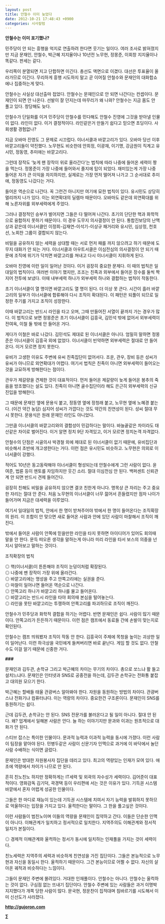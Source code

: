 ```yaml
---
layout: post
title: 안철수 이미 늦었다
date: 2012-10-21 17:48:43 +0900
categories: 시사칼럼
---
```

  
 **안철수는 이미 포기했나?**



민주당이 안 되는 흥행을 억지로 연출하려 한다면 웃기는 일이다. 여러 조사로 밝혀졌지만 지금 문재인, 안철수, 박근혜 지지율이나 10년전 노무현, 정몽준, 이회창 지지율이나 똑같다. 판세는 같다.

 우리쪽이 분열되면 지고 단합하면 이긴다. 총선도 액면으로 이겼다. 대선은 투표율이 올라가므로 이긴다. 무리하게 흥행 시도하지 말고 곧 이어질 안철수와 문재인의 대화합쇼에나 집중하는게 맞다. 

 안철수는 사실상 대선출마 접었다. 안철수는 문재인으로 안 되면 나간다는 컨셉이다. 문재인이 되면 안 나온다. 선발이 잘 던지는데 마무리가 왜 나와? 안철수는 지금 몸도 안 풀고 있다. 창당해도 늦다. 

 안철수가 단일화를 이겨 민주당이 안철수를 민다해도 안철수 진영에 그것을 받아낼 인물이 없다. 라인이 없다. 이거 결정적이다. 라인같은거 만들기 쉽다고 믿으면 초딩이다. 사회생활 경험없나? 

 지금 오바마 진영도 그 문제로 시끄럽다. 이너서클과 바깥고리가 있다. 오바마 당선 이후 바깥고리들이 약진했다. 노무현도 비슷한데 안희정, 이광재, 이기명, 강금원이 직계고 유시민, 정동영, 추미애는 바깥고리다. 

 그런데 장작도 ‘늦게 팬 장작이 위로 올라간다’는 법칙에 따라 나중에 들어온 세력이 짱을 먹는다. 정몽준이 가장 나중에 들어와서 졸지에 탑이 되었다. 재미있는게 가장 나중 들어온 자가 큰 이익을 차지하지만, 실제로는 가장 먼저 떨어져 나가고 그 순서대로 추미애, 정동영도 나갔다는 거다. 

 들어온 역순으로 나간다. 꼭 그런건 아니지만 여기에 묘한 법칙이 있다. 유시민도 상당히 멀리까지 나가 있다. 이는 외연확대의 딜렘마 때문이다. 오바마도 같은데 외연확대를 위해 노른자위를 외부세력에게 주었다. 

 그러나 결정적인 승부가 벌어지면 그들은 다 떨어져 나간다. 초기의 단단한 핵과 화학적으로 융합하지 못하기 때문이다. 이 경우 도무지 의사결정이 안 된다. 통합진보당의 난맥상과 같은데 이너서클인 이정희-김재연-이석기-이상규 패거리와 유시민, 심상정, 천호선, 노회찬 그룹이 결합되지 않는다. 

 비밀을 공유하지 않는 세력을 상대할 때는 서로 먼저 패를 까지 않으려고 하기 때문에 도무지 대화가 안 되는 거다. 이너서클과 아우트서클은 이심전심의 의사결정이 안 되기 때문에 조직에 위기가 닥치면 바깥고리를 쳐내고 다시 이너서클이 지휘하게 된다. 

 오바마 진영에 이런 일이 일어난 것이다. 이거 굉장히 중요한 문제다. 이 때의 법칙은 일대일의 법칙이다. 여러번 이야기 했지만, 조조는 친족과 외부에서 들어온 장수를 둘씩 짝지어 전투에 보냈다. 이때 내부세력 하나가 외부세력 하나와 결합하는 법칙이 작동한다. 

 초기 이너서클이 열 명이면 바깥고리도 열 명이 된다. 더 이상 못 큰다. 시간이 흘러 바깥고리의 일부가 이너서클에 합류해야 다시 조직이 확대된다. 이 패턴은 되풀이 되므로 일정한 주기를 가지고 조직이 성장한다. 

 이때 바깥고리는 반드시 라인을 타고 오며, 그때 만들어진 서열이 끝까지 가는 경우가 많다. 이 법칙으로 보면 정몽준은 초기 이너서클이 김흥국, 김민석 밖에 없어서 외부세력이 전여옥, 이철 둘 밖에 안 들어온 거다. 

 게다가 이철은 바로 나갔다. 김민석도 제대로 된 이너서클은 아니다. 엄밀히 말하면 정몽준은 이너서클이 김흥국 외에 없었다. 이너서클이 빈약하면 외부세력은 절대로 안 들어온다. 이거 모르면 정치 못한다. 

 유비가 고생한 이유도 주변에 유씨 친족집단이 없어서다. 조운, 관우, 장비 등은 성씨가 유씨가 아니므로 외연확대가 어렵다. 여기서 법칙은 친족이 아니면 외부세력이 들어오는 것을 교묘하게 방해한다는 점이다. 

 관우가 제갈량을 견제한 것이 대표적이다. 먼저 들어온 제갈량이 늦게 들어온 봉추의 죽음을 방조했다는 설도 있다. 친족이 아니면 골수집단이라 해도 은근히 외부세력의 신규진입을 방해한다. 

 그 때문에 문재인 옆에 문용식 붙고, 정동영 옆에 정청래 붙고, 노무현 옆에 노혜경 붙는다. (이건 약간 농담) 심지어 성씨가 가깝다는 것도 약간의 친연성이 된다. 성씨 절대 무시 못한다. 문용식은 원래 문재인 라인도 아니었다. 

 그만큼 이너서클의 바깥고리와의 결합성이 민감하다는 말이다. 바늘끝같은 차이라도 태산같은 차이로 벌어진다. 이거 알면 정치 9단 자격있고, 이거 모르면 정치논객 자격없다. 

 안철수의 단점은 시골의사 박경철 외에 제대로 된 이너서클이 없기 때문에, 유비집단과 비슷해서 초반에 개고생한다는 거다. 이런 점은 유시민도 비슷하고. 노무현은 의외로 이너서클이 강했다. 

 적어도 10년은 동고동락해야 이너서클이 형성되는데 안철수에게 그런 사람이 없다. 윤여준, 법륜 등이 멘토를 자임하지만 웃긴 소리. 절대 이심전심 안 된다. 백퍼센트 신뢰관계 안 되면 반드시 견제 들어간다. 

 굉장히 친해도 비밀을 공유하지 않으면 결코 친한게 아니다. 명목상 큰 자리는 주고 중요한 자리는 절대 안 준다. 처음 노무현의 이너서클이 너무 젊어서 흔들렸지만 점차 나이가 들어가며 지금은 대세력을 이루었다. 

 여기서 일대일의 법칙, 안에서 한 명이 받쳐주어야 밖에서 한 명이 들어온다는 조직확장의 원리. 이 조합이 안 맞으면 새로 들어온 사람과 안에 있던 사람이 마찰해서 조직이 깨진다. 

 밖에서 들어온 사람이 안쪽에 믿을만한 라인을 타지 못하면 아이디어가 있어도 회의때 말을 안 한다. 문득 떠오른 생각을 말하는게 아니라 미리 라인을 타서 보스의 의중을 넌지시 알아보고 말하는 것이다. 



조직확장의 법칙

◎ 핵(이너서클)이 튼튼해야 조직이 눈덩이처럼 확장된다.    
◎ 나중에 팬 장작이 가장 위에 올라간다.    
◎ 바깥고리에는 명성을 주고 안쪽고리에는 실권을 준다.    
◎ 마찰이 일어나면 들어온 역순으로 나간다.    
◎ 안쪽고리 하나가 바깥고리 하나를 물고 들어온다.    
◎ 바깥고리는 반드시 라인을 타야 회의때 본심을 털어놓는다.    
◎ 라인을 못탄 바깥고리는 투쟁하여 안쪽고리를 파괴하므로 조직이 깨진다.

 안철수가 민주당과 화학적 결합을 하기는 어렵다. 반면 문재인은 쉽다. 사람이 많기 때문이다. 안쪽고리가 든든하기 때문이다. 이런 점은 캠프에서 동료들 간에 손발이 맞는지로 확인된다. 

 안철수는 캠프 띄워봤자 조직이 작동 안 한다. 김흥국이 주제에 목청을 높이는 괴상한 일이 일어난다. 이런 하극상을 국민에게 들켜버리면 바로 끝난다. 게임 할 것도 없다. 안철수도 이걸 알기 때문에 신중한 거다. 



**###** 

 문재인과 김두관, 손학규 그리고 박근혜의 차이는 무기의 차이다. 총으로 쏘느냐 활 들고 설치느냐다. 문재인은 인터넷과 SNS로 공중전을 하는데, 김두관 손학규는 전화통 붙잡고 대의원 모으기 한다. 

 박근혜는 할배들 태울 관광버스 알아봐야 한다. 자원을 동원하는 방법의 차이다. 관광버스냐 전화기냐 컴퓨터냐다. 이는 역량의 차이다. 중요한건 구조론이다. 문재인이 SNS를 동원하기는 쉽다. 

 근데 김두관, 손학규는 안 된다. SNS 전문가를 불러온다고 될 일이 아니다. 절대 안 된다. 왜? 업계에서 일해본 사람은 안다. 늘 하는 이야기지만 문과와 이과는 원초적으로 대화가 안 된다. 

 스티브 잡스는 특이한 인물이다. 문과적 능력과 이과적 능력을 동시에 가졌다. 이런 사람이 팀장을 맡아야 된다. 민병두같은 사람이 신문기자 인맥으로 과거에 이 바닥에서 놀던 사람 수배하는 식이면 글렀다. 

 문재인은 방대한 자원봉사자 집단을 데리고 있다. 최고의 역량있는 인재가 모여 있다. 애초에 역량에서 차이가 나므로 안 된다. 

 흔히 친노친노 하지만 정확하게는 IT세력 및 외곽의 자수성가 세력이다. 김어준이 대표적이다. 영화감독 김기덕, 곽경택 등이 우리편에 서는 것은 이유가 있다. 기득권 시스템 바깥에서 혼자 어렵게 성공한 인물이다. 

 그들은 한 마디로 재능이 있는데 기득권 시스템에 치여서 자기 능력을 발휘하지 못하므로 억울하다는 입장을 가지고 있다. 울컥한다는 말이다. 그 한을 풀고싶은 것이다. 

 이런 사람들이 범친노이며 이들의 역량을 문재인이 집약하고 간다. 이들은 단순한 인맥이 아니다. 이해관계가 일치하고 정서적으로 일치한다. 지역주의도 이해관계와 정서적 일치가 본질이다. 

 ◎ 경제적 이해관계와 울컥하는 정서가 동시에 일치하는 인재풀을 가지는 것이 세력이다. 

 친노세력은 지역주의 세력과 비슷하게 친연성을 가진 집단이다. 그들은 본능적으로 노무현과 자신을 동일시 한다. 울컥하기 때문이다. 그건 본능이므로 어쩔 수 없다. 자신의 살아온 궤적과 비슷하다는 느낌이다. 

 그들이 문재인 주변에 몰려있다. 거대한 인재풀이다. 안철수는 아니다. 안철수는 울컥하는 것이 없다. 구심점 없는 뜨내기 집단이다. 안철수 주변에 있는 사람들은 과거 이명박 지지했다가 개쪽 당한 사람이 많다. 문국현, 정운찬이 집적대며 침바르기를 시도해서 이미 신선도가 사라졌다. 



  
  

  




<a style="COLOR: rgb(51,51,51)" href="?mid=WaytoWin" target="_self"></a>







**<a style="COLOR: rgb(51,51,51)" href="http://gujoron.com/" target="_blank">http://gujoron.com</a>**  


**∑**